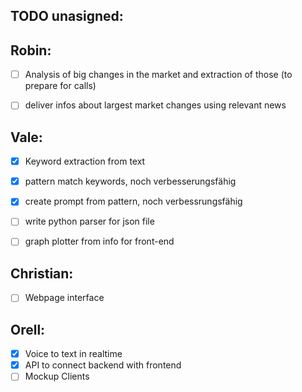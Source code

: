 ## TODO unasigned:


## Robin:
- [ ] Analysis of big changes in the market and extraction of those (to prepare for calls)
- [ ] deliver infos about largest market changes using relevant news


## Vale:
- [x] Keyword extraction from text
- [x] pattern match keywords, noch verbesserungsfähig
- [x] create prompt from pattern, noch verbessrungsfähig
- [ ] write python parser for json file
- [ ] graph plotter from info for front-end


## Christian:
- [ ] Webpage interface


## Orell:
- [x] Voice to text in realtime
- [x] API to connect backend with frontend
- [ ] Mockup Clients
